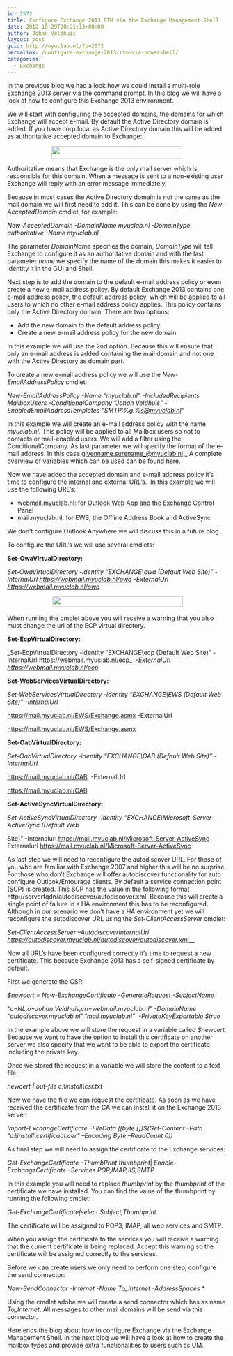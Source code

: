 ```yaml
---
id: 2572
title: Configure Exchange 2013 RTM via the Exchange Management Shell
date: 2012-10-29T20:21:13+00:00
author: Johan Veldhuis
layout: post
guid: http://myuclab.nl/?p=2572
permalink: /configure-exchange-2013-rtm-via-powershell/
categories:
  - Exchange
---
```

In the previous blog we had a look how we could install a multi-role Exchange 2013 server via the command prompt. In this blog we will have a look at how to configure this Exchange 2013 environment.

We will start with configuring the accepted domains, the domains for which Exchange will accept e-mail. By default the Active Directory domain is added. If you have corp.local as Active Directory domain this will be added as authoritative accepted domain to Exchange:

<p align="center">
  <img title="get-accepteddomain" alt="" src="https://i0.wp.com/myuclab.nl/wp-content/uploads/2012/10/get_accepteddomain-300x29.png?resize=300%2C29" width="300" height="29" data-recalc-dims="1" />
</p>

Authoritative means that Exchange is the only mail server which is responsible for this domain. When a message is sent to a non-existing user Exchange will reply with an error message immediately.

Because in most cases the Active Directory domain is not the same as the mail domain we will first need to add it. This can be done by using the _New-AcceptedDomain_ cmdlet, for example:

_New-AcceptedDomain -DomainName myuclab.nl -DomainType authoritative -Name myuclab.nl_

The parameter _DomainName_ specifies the domain, _DomainType_ will tell Exchange to configure it as an authoritative domain and with the last parameter _name_ we specify the name of the domain this makes it easier to identity it in the GUI and Shell.

Next step is to add the domain to the default e-mail address policy or even create a new e-mail address policy. By default Exchange 2013 contains one e-mail address policy, the default address policy, which will be applied to all users to which no other e-mail address policy applies. This policy contains only the Active Directory domain. There are two options:

  * Add the new domain to the default address policy
  * Create a new e-mail address policy for the new domain

In this example we will use the 2nd option. Because this will ensure that only an e-mail address is added containing the mail domain and not one with the Active Directory as domain part.

To create a new e-mail address policy we will use the _New-EmailAddressPolicy_ cmdlet:

_New-EmailAddressPolicy -Name &#8220;myuclab.nl&#8221; -IncludedRecipients MailboxUsers -ConditionalCompany &#8220;Johan Veldhuis&#8221; -EnabledEmailAddressTemplates &#8220;SMTP:%g.%s@myuclab.nl&#8221;_

In this example we will create an e-mail address policy with the name _myuclab.nl._ This policy will be applied to all Mailbox users so not to contacts or mail-enabled users. We will add a filter using the ConditionalCompany. As last parameter we will specify the format of the e-mail address. In this case givenname.surename_@myuclab.nl._ A complete overview of variables which can be used can be found <a href="http://technet.microsoft.com/en-us/library/bb232171.aspx" target="_blank">here</a>.

Now we have added the accepted domain and e-mail address policy it’s time to configure the internal and external URL’s.  In this example we will use the following URL&#8217;s:

  * webmail.myuclab.nl: for Outlook Web App and the Exchange Control Panel
  * mail.myuclab.nl: for EWS, the Offline Address Book and ActiveSync

We don’t configure Outlook Anywhere we will discuss this in a future blog.

To configure the URL’s we will use several cmdlets:

**Set-OwaVirtualDirectory:**

_Set-OwaVirtualDirectory -identity &#8220;EXCHANGE\owa (Default Web Site)&#8221; -InternalUrl_ _https://webmail.myuclab.nl/owa_ _-ExternalUrl_ _https://webmail.myuclab.nl/owa_

<p align="center">
   <img title="Set-OwaVirtualDirectory" alt="" src="https://i0.wp.com/myuclab.nl/wp-content/uploads/2012/10/set-owavirtualdirectory-300x24.png?resize=300%2C24" width="300" height="24" data-recalc-dims="1" />
</p>

When running the cmdlet above you will receive a warning that you also must change the url of the ECP virtual directory.

**Set-EcpVirtualDirectory:**

_Set-EcpVirtualDirectory -identity &#8220;EXCHANGE\ecp (Default Web Site)&#8221; -InternalUrl https://webmail.myuclab.nl/ecp_  _-ExternalUrl https://webmail.myuclab.nl/ecp_

**Set-WebServicesVirtualDirectory:**

_Set-WebServicesVirtualDirectory -identity &#8220;EXCHANGE\EWS (Default Web Site)&#8221; -InternalUrl_

https://mail.myuclab.nl/EWS/Exchange.asmx -ExternalUrl

https://mail.myuclab.nl/EWS/Exchange.asmx

**Set-OabVirtualDirectory:**

_Set-OabVirtualDirectory -identity &#8220;EXCHANGE\OAB (Default Web Site)&#8221; -InternalUrl_

https://mail.myuclab.nl/OAB  -ExternalUrl

https://mail.myuclab.nl/OAB

**Set-ActiveSyncVirtualDirectory:**

_Set-ActiveSyncVirtualDirectory -identity &#8220;EXCHANGE\Microsoft-Server-ActiveSync (Default Web_

Site)&#8221; -Internalurl https://mail.myuclab.nl/Microsoft-Server-ActiveSync  -Externalurl https://mail.myuclab.nl/Microsoft-Server-ActiveSync

As last step we will need to reconfigure the autodiscover URL. For those of you who are familiar with Exchange 2007 and higher this will be no surprise. For those who don’t Exchange will offer autodiscover functionality for auto configure Outlook/Entourage clients. By default a service connection point (SCP) is created. This SCP has the value in the following format http://serverfqdn/autodiscover/autodiscover.xml. Because this will create a single point of failure in a HA environment this has to be reconfigured. Although in our scenario we don’t have a HA environment yet we will reconfigure the autodiscover URL using the _Set-ClientAccessServer_ cmdlet:

_Set-ClientAccessServer –AutodiscoverInternalUri https://autodiscover.myuclab.nl/autodiscover/autodiscover.xml___

Now all URL’s have been configured correctly it’s time to request a new certificate. This because Exchange 2013 has a self-signed certificate by default.

First we generate the CSR:

_$newcert = New-ExchangeCertificate -GenerateRequest -SubjectName_ 

_&#8220;c=NL,o=Johan Veldhuis,cn=webmail.myuclab.nl&#8221; -DomainName &#8220;autodiscover.myuclab.nl&#8221;,&#8221;mail.myuclab.nl&#8221;  -PrivateKeyExportable $true_

In the example above we will store the request in a variable called _$newcert._ Because we want to have the option to install this certificate on another server we also specify that we want to be able to export the certificate including the private key.

Once we stored the request in a variable we will store the content to a text file:

_newcert | out-file c:\install\csr.txt_

Now we have the file we can request the certificate. As soon as we have received the certificate from the CA we can install it on the Exchange 2013 server:

_Import-ExchangeCertificate –FileData ([byte []]$(Get-Content –Path &#8220;c:\install\certificaat.cer&#8221; –Encoding Byte –ReadCount 0))_

As final step we will need to assign the certificate to the Exchange services:

_Get-ExchangeCertificate –ThumbPrint thumbprint_| _Enable-ExchangeCertificate –Services POP,IMAP,IIS,SMTP_

In this example you will need to replace _thumbprint_ by the _thumbprint_ of the certificate we have installed. You can find the value of the thumbprint by running the following cmdlet:

_Get-ExchangeCertificate|select Subject,Thumbprint_

The certificate will be assigned to POP3, IMAP, all web services and SMTP.

When you assign the certificate to the services you will receive a warning that the current certificate is being replaced. Accept this warning so the certificate will be assigned correctly to the services.

Before we can create users we only need to perform one step, configure the send connector:

_New-SendConnector -Internet -Name To_Internet -AddressSpaces *_

Using the cmdlet adobe we will create a send connector which has as name _To_Internet_. All messages to other mail domains will be send via this connector.

Here ends the blog about how to configure Exchange via the Exchange Management Shell. In the next blog we will have a look at how to create the mailbox types and provide extra functionalities to users such as UM.